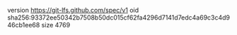 version https://git-lfs.github.com/spec/v1
oid sha256:93372ee50342b7508b50dc015cf62fa4296d7141d7edc4a69c3c4d946cb1ee68
size 4769
